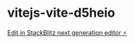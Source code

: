 # vitejs-vite-d5heio

[Edit in StackBlitz next generation editor ⚡️](https://stackblitz.com/~/github.com/OsterwaD/vitejs-vite-d5heio)